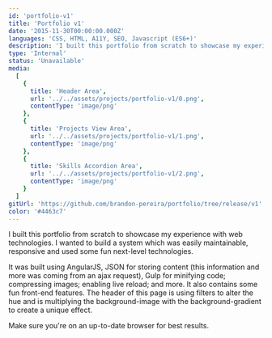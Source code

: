 ```yaml
---
id: 'portfolio-v1'
title: 'Portfolio v1'
date: '2015-11-30T00:00:00.000Z'
languages: 'CSS, HTML, A11Y, SEO, Javascript (ES6+)'
description: 'I built this portfolio from scratch to showcase my experience with web technologies. I wanted to build a system which was easily maintainable, responsive and used some fun next-level technologies.'
type: 'Internal'
status: 'Unavailable'
media:
  [
    {
      title: 'Header Area',
      url: '../../assets/projects/portfolio-v1/0.png',
      contentType: 'image/png'
    },
    {
      title: 'Projects View Area',
      url: '../../assets/projects/portfolio-v1/1.png',
      contentType: 'image/png'
    },
    {
      title: 'Skills Accordion Area',
      url: '../../assets/projects/portfolio-v1/2.png',
      contentType: 'image/png'
    }
  ]
gitUrl: 'https://github.com/brandon-pereira/portfolio/tree/release/v1'
color: '#4463c7'
---
```


I built this portfolio from scratch to showcase my experience with web technologies. I wanted to build a system which was easily maintainable, responsive and used some fun next-level technologies.

It was built using AngularJS, JSON for storing content (this information and more was coming from an ajax request), Gulp for minifying code; compressing images; enabling live reload; and more. It also contains some fun front-end features. The header of this page is using filters to alter the hue and is multiplying the background-image with the background-gradient to create a unique effect.

Make sure you're on an up-to-date browser for best results.
